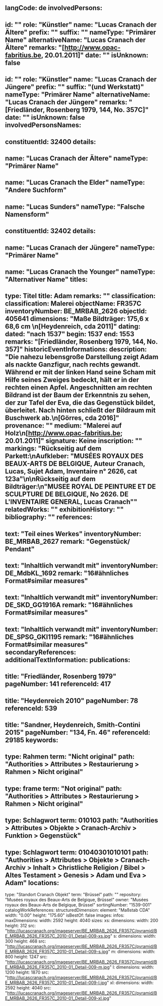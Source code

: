 langCode: de
involvedPersons: 
 - 
   id: ""
  role: "Künstler"
  name: "Lucas Cranach der Ältere"
  prefix: ""
  suffix: ""
  nameType: "Primärer Name"
  alternativeName: "Lucas Cranach der Ältere"
  remarks: "[http://www.opac-fabritius.be, 20.01.2011]"
  date: ""
  isUnknown: false
 - 
   id: ""
  role: "Künstler"
  name: "Lucas Cranach der Jüngere"
  prefix: ""
  suffix: "(und Werkstatt)"
  nameType: "Primärer Name"
  alternativeName: "Lucas Cranach der Jüngere"
  remarks: "[Friedländer, Rosenberg 1979, 144, No. 357C]"
  date: ""
  isUnknown: false
involvedPersonsNames: 
 - 
   constituentId: 32400
  details: 
   - 
   name: "Lucas Cranach der Ältere"
    nameType: "Primärer Name"
   - 
   name: "Lucas Cranach the Elder"
    nameType: "Andere Suchform"
   - 
   name: "Lucas Sunders"
    nameType: "Falsche Namensform"
 - 
   constituentId: 32402
  details: 
   - 
   name: "Lucas Cranach der Jüngere"
    nameType: "Primärer Name"
   - 
   name: "Lucas Cranach the Younger"
    nameType: "Alternativer Name"
titles: 
 - 
   type: Titel
  title: Adam
  remarks: ""
classification: 
 classification: Malerei
objectName: FR357C
inventoryNumber: BE_MRBAB_2626
objectId: 405641
dimensions: "Maße Bildträger: 175,6 x 68,6 cm \n[Heydenreich, cda 2011]"
dating: 
 dated: "nach 1537"
 begin: 1537
 end: 1553
 remarks: "[Friedländer, Rosenberg 1979, 144, No. 357]"
 historicEventInformations: 
description: "Die nahezu lebensgroße Darstellung zeigt Adam als nackte Ganzfigur, nach rechts gewandt. Während er mit der linken Hand seine Scham mit Hilfe seines Zweiges bedeckt, hält er in der rechten einen Apfel. Angeschnitten am rechten Bildrand ist der Baum der Erkenntnis zu sehen, der zur Tafel der Eva, die das Gegenstück bildet, überleitet. Nach hinten schließt der Bildraum mit Buschwerk ab.\n[Görres, cda 2016]"
provenance: ""
medium: "Malerei auf Holz\n[http://www.opac-fabritius.be; 20.01.2011]"
signature: Keine
inscription: ""
markings: "Rückseitig auf dem Parkett:\nAufkleber: \"MUSÉES ROYAUX DES BEAUX-ARTS DE BELGIQUE, Auteur  Cranach, Lucas, Sujet  Adam, Inventaire n° 2626, cat 123a\"\n\nRückseitig auf dem Bildträger:\n\"MUSEE ROYAL DE PEINTURE ET DE  SCULPTURE DE BELGIQUE, No 2626. DE L'INVENTAIRE GENERAL, Lucas Cranach\""
relatedWorks: ""
exhibitionHistory: ""
bibliography: ""
references: 
 - 
   text: "Teil eines Werkes"
  inventoryNumber: BE_MRBAB_2627
  remark: "Gegenstück/ Pendant"
 - 
   text: "Inhaltlich verwandt mit"
  inventoryNumber: DE_MdbKL_1692
  remark: "16#ähnliches Format#similar measures"
 - 
   text: "Inhaltlich verwandt mit"
  inventoryNumber: DE_SKD_GG1916A
  remark: "16#ähnliches Format#similar measures"
 - 
   text: "Inhaltlich verwandt mit"
  inventoryNumber: DE_SPSG_GKI1195
  remark: "16#ähnliches Format#similar measures"
secondaryReferences: 
additionalTextInformation: 
publications: 
 - 
   title: "Friedländer, Rosenberg 1979"
  pageNumber: 141
  referenceId: 417
 - 
   title: "Heydenreich 2010"
  pageNumber: 78
  referenceId: 539
 - 
   title: "Sandner, Heydenreich, Smith-Contini 2015"
  pageNumber: "134, Fn. 46"
  referenceId: 29185
keywords: 
 - 
   type: Rahmen
  term: "Nicht original"
  path: "Authorities > Attributes > Restaurierung > Rahmen > Nicht original"
 - 
   type: frame
  term: "Not original"
  path: "Authorities > Attributes > Restaurierung > Rahmen > Nicht original"
 - 
   type: Schlagwort
  term: 010103
  path: "Authorities > Attributes > Objekte > Cranach-Archiv > Funktion > Gegenstück"
 - 
   type: Schlagwort
  term: 01040301010101
  path: "Authorities > Attributes > Objekte > Cranach-Archiv > Inhalt > Christliche Religion / Bibel > Altes Testament > Genesis > Adam und Eva > Adam"
locations: 
 - 
   type: "Standort Cranach Objekt"
  term: "Brüssel"
  path: ""
repository: "Musées royaux des Beaux-Arts de Belgique, Brüssel"
owner: "Musées royaux des Beaux-Arts de Belgique, Brüssel"
sortingNumber: "1539-001"
catalogWorkReferences: 
structuredDimension: 
 element: "Maßstab CDA"
 width: "0.00"
 height: "175.60"
isBestOf: false
images: 
 infos: 
  maxDimensions: 
   width: 2592
   height: 4040
 sizes: 
  xs: 
   dimensions: 
    width: 200
    height: 312
   src: "http://lucascranach.org/imageserver/BE_MRBAB_2626_FR357C/pyramid/BE_MRBAB_2626_FR357C_2010-01_Detail-009-xs.jpg"
  s: 
   dimensions: 
    width: 300
    height: 468
   src: "http://lucascranach.org/imageserver/BE_MRBAB_2626_FR357C/pyramid/BE_MRBAB_2626_FR357C_2010-01_Detail-009-s.jpg"
  m: 
   dimensions: 
    width: 800
    height: 1247
   src: "http://lucascranach.org/imageserver/BE_MRBAB_2626_FR357C/pyramid/BE_MRBAB_2626_FR357C_2010-01_Detail-009-m.jpg"
  l: 
   dimensions: 
    width: 1200
    height: 1870
   src: "http://lucascranach.org/imageserver/BE_MRBAB_2626_FR357C/pyramid/BE_MRBAB_2626_FR357C_2010-01_Detail-009-l.jpg"
  xl: 
   dimensions: 
    width: 2592
    height: 4040
   src: "http://lucascranach.org/imageserver/BE_MRBAB_2626_FR357C/pyramid/BE_MRBAB_2626_FR357C_2010-01_Detail-009-xl.jpg"